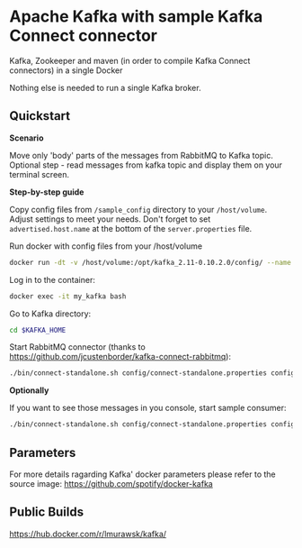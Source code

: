 Apache Kafka with sample Kafka Connect connector
===
Kafka, Zookeeper and maven (in order to compile Kafka Connect connectors) in a single Docker

Nothing else is needed to run a single Kafka broker.

Quickstart
---
**Scenario**

Move only 'body' parts of the messages from RabbitMQ to Kafka topic. Optional step - read messages from kafka topic and display them on your terminal screen.

**Step-by-step guide**

Copy config files from `/sample_config` directory to your `/host/volume`. Adjust settings to meet your needs. Don't forget to set  `advertised.host.name` at the bottom of the `server.properties` file.

Run docker with config files from your /host/volume
```bash
docker run -dt -v /host/volume:/opt/kafka_2.11-0.10.2.0/config/ --name my_kafka -p 2181:2181 -p 9092:9092 lmurawsk/kafka:10.2
```
Log in to the container:
```bash
docker exec -it my_kafka bash
```
Go to Kafka directory:
```bash
cd $KAFKA_HOME
``` 
Start RabbitMQ connector (thanks to https://github.com/jcustenborder/kafka-connect-rabbitmq):
```bash
./bin/connect-standalone.sh config/connect-standalone.properties config/RabbitMQSourceConnector.properties
```

**Optionally**

If you want to see those messages in you console, start sample consumer:
```bash
./bin/connect-standalone.sh config/connect-standalone.properties config/RabbitMQSourceConnector.properties
```
Parameters
---
For more details ragarding Kafka' docker parameters please refer to the source image: https://github.com/spotify/docker-kafka

Public Builds
---

https://hub.docker.com/r/lmurawsk/kafka/
